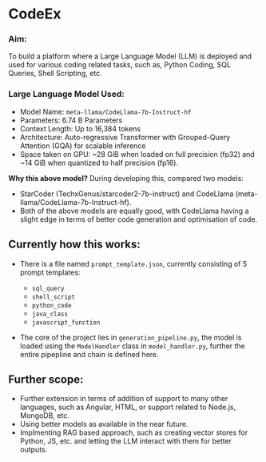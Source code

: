 # CodeEx

### Aim:
To build a platform where a Large Language Model (LLM) is deployed and used for various coding related tasks, such as, Python Coding, SQL Queries, Shell Scripting, etc.

### Large Language Model Used:
* Model Name: `meta-llama/CodeLlama-7b-Instruct-hf`
* Parameters: 6.74 B Parameters
* Context Length: Up to 16,384 tokens
* Architecture: Auto-regressive Transformer with Grouped-Query Attention (GQA) for scalable inference
* Space taken on GPU: ~28 GiB when loaded on full precision (fp32) and ~14 GiB when quantized to half precision (fp16).

**Why this above model?**
During developing this, compared two models:
* StarCoder (TechxGenus/starcoder2-7b-instruct) and CodeLlama (meta-llama/CodeLlama-7b-Instruct-hf).
* Both of the above models are equally good, with CodeLlama having a slight edge in terms of better code generation and optimisation of code.

## Currently how this works:
* There is a file named `prompt_template.json`, currently consisting of 5 prompt templates:
    + `sql_query`
    + `shell_script`
    + `python_code`
    + `java_class`
    + `javascript_function`

* The core of the project lies in `generation_pipeline.py`, the model is loaded using the `ModelHandler` class in `model_handler.py`, further the entire pipepline and chain is defined here.

## Further scope:
* Further extension in terms of addition of support to many other languages, such as Angular, HTML, or support related to Node.js, MongoDB, etc.
* Using better models as available in the near future.
* Implmenting RAG based approach, such as creating vector stores for Python, JS, etc. and letting the LLM interact with them for better outputs.
